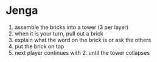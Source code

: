 
# Jenga

1. assemble the bricks into a tower (3 per layer)
2. when it is your turn, pull out a brick
3. explain what the word on the brick is or ask the others
4. put the brick on top
5. next player continues with 2. until the tower collapses

